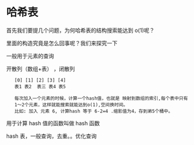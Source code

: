 # 哈希表

首先我们要提几个问题，为何哈希表的结构搜索能达到 o(1)呢？

里面的构造究竟是怎么回事呢？我们来探究一下

一般用于元素的查询

开散列（数组+表） ，闭散列

```
   [0] [1] [2] [3] [4]
   表1 表2  表三 表4 表5

   每次加入一个元素的时候，计算一个hash值，也就是 映射到数组的索引,每个表中只有
   1～2个元素，这样就能搜索就能达到o(1),空间换时间。
   比如: 加入 元素 6, 计算hash 等于 6-2=4 .缩影值为4，存到弟5个桶中。

```

用于计算 hash 值的函数叫做 hash 函数

hash 表，一般查询，去重。。优化查询
